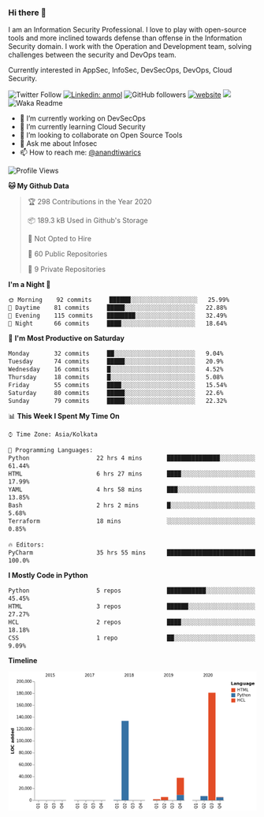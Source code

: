 ### Hi there 👋

I am an Information Security Professional. I love to play with open-source tools and more inclined towards defense than offense in the Information Security domain. I work with the Operation and Development team, solving challenges between the security and DevOps team.

Currently interested in AppSec, InfoSec, DevSecOps, DevOps, Cloud Security.

![Twitter Follow](https://img.shields.io/twitter/follow/anandtiwarics?label=Follow)
[![Linkedin: anmol](https://img.shields.io/badge/-anand-blue?style=flat-square&logo=Linkedin&logoColor=white&link=https://www.linkedin.com/in/anandsundartiwari/)](https://www.linkedin.com/in/anandsundartiwari/)
![GitHub followers](https://img.shields.io/github/followers/anandtiwarics?label=Follow&style=social)
[![website](https://img.shields.io/badge/Website-46a2f1.svg?&style=flat-square&logo=Google-Chrome&logoColor=white&link=https://anandtiwari.info/)](https://anandtiwari.info/)
![](https://visitor-badge.glitch.me/badge?page_id=anandtiwiarcs.anandtiwarics)
![Waka Readme](https://github.com/anandtiwarics/anandtiwarics/workflows/Waka%20Readme/badge.svg)

- 🔭 I’m currently working on DevSecOps 
- 🌱 I’m currently learning Cloud Security
- 👯 I’m looking to collaborate on Open Source Tools
- 💬 Ask me about Infosec
- 📫 How to reach me: [@anandtiwarics](https://twitter.com/anandtiwarics)

<!--
**anandtiwarics/anandtiwarics** is a ✨ _special_ ✨ repository because its `README.md` (this file) appears on your GitHub profile.

Here are some ideas to get you started:

- 🔭 I’m currently working on ...
- 🌱 I’m currently learning ...
- 👯 I’m looking to collaborate on ...
- 🤔 I’m looking for help with ...
- 💬 Ask me about ...
- 📫 How to reach me: ...
- 😄 Pronouns: ...
- ⚡ Fun fact: ...
-->

<!--START_SECTION:waka-->
![Profile Views](http://img.shields.io/badge/Profile%20Views-13-blue)

**🐱 My Github Data** 

> 🏆 298 Contributions in the Year 2020
 > 
> 📦 189.3 kB Used in Github's Storage 
 > 
> 🚫 Not Opted to Hire
 > 
> 📜 60 Public Repositories 
 > 
> 🔑 9 Private Repositories  
 > 
**I'm a Night 🦉** 

```text
🌞 Morning    92 commits     ██████░░░░░░░░░░░░░░░░░░░   25.99% 
🌆 Daytime    81 commits     █████░░░░░░░░░░░░░░░░░░░░   22.88% 
🌃 Evening    115 commits    ████████░░░░░░░░░░░░░░░░░   32.49% 
🌙 Night      66 commits     ████░░░░░░░░░░░░░░░░░░░░░   18.64%

```
📅 **I'm Most Productive on Saturday** 

```text
Monday       32 commits     ██░░░░░░░░░░░░░░░░░░░░░░░   9.04% 
Tuesday      74 commits     █████░░░░░░░░░░░░░░░░░░░░   20.9% 
Wednesday    16 commits     █░░░░░░░░░░░░░░░░░░░░░░░░   4.52% 
Thursday     18 commits     █░░░░░░░░░░░░░░░░░░░░░░░░   5.08% 
Friday       55 commits     ████░░░░░░░░░░░░░░░░░░░░░   15.54% 
Saturday     80 commits     █████░░░░░░░░░░░░░░░░░░░░   22.6% 
Sunday       79 commits     █████░░░░░░░░░░░░░░░░░░░░   22.32%

```


📊 **This Week I Spent My Time On** 

```text
⌚︎ Time Zone: Asia/Kolkata

💬 Programming Languages: 
Python                   22 hrs 4 mins       ███████████████░░░░░░░░░░   61.44% 
HTML                     6 hrs 27 mins       ████░░░░░░░░░░░░░░░░░░░░░   17.99% 
YAML                     4 hrs 58 mins       ███░░░░░░░░░░░░░░░░░░░░░░   13.85% 
Bash                     2 hrs 2 mins        █░░░░░░░░░░░░░░░░░░░░░░░░   5.68% 
Terraform                18 mins             ░░░░░░░░░░░░░░░░░░░░░░░░░   0.85%

🔥 Editors: 
PyCharm                  35 hrs 55 mins      █████████████████████████   100.0%

```

**I Mostly Code in Python** 

```text
Python                   5 repos             ███████████░░░░░░░░░░░░░░   45.45% 
HTML                     3 repos             ██████░░░░░░░░░░░░░░░░░░░   27.27% 
HCL                      2 repos             ████░░░░░░░░░░░░░░░░░░░░░   18.18% 
CSS                      1 repo              ██░░░░░░░░░░░░░░░░░░░░░░░   9.09%

```


**Timeline**

![Chart not found](https://raw.githubusercontent.com/anandtiwarics/anandtiwarics/master/charts/bar_graph.png) 


<!--END_SECTION:waka-->
